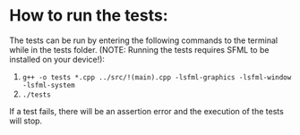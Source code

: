 # How to run the tests:

The tests can be run by entering the following commands to the terminal while in the tests folder. (NOTE: Running the tests requires SFML to be installed on your device!):
1. `g++ -o tests *.cpp ../src/!(main).cpp -lsfml-graphics -lsfml-window -lsfml-system`
2. `./tests`

If a test fails, there will be an assertion error and the execution of the tests will stop.
